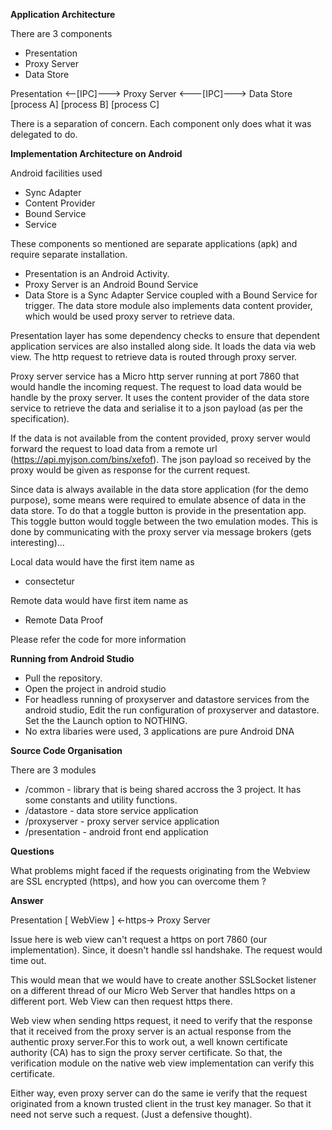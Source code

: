 
**Application Architecture** 

There are 3 components 

* Presentation 
* Proxy Server
* Data Store

Presentation <--[IPC]---> Proxy Server <---[IPC]---> Data Store
 [process A]              [process B]                [process C]                   

There is a separation of concern. Each component only does what it was delegated to do.

**Implementation Architecture on Android**

Android facilities used 

* Sync Adapter
* Content Provider
* Bound Service
* Service

These components so mentioned are separate applications (apk) and require 
separate installation.  

* Presentation is an Android Activity. 
* Proxy Server is an Android Bound Service 
* Data Store is a Sync Adapter Service coupled with a Bound Service for trigger.
  The data store module also implements data content provider, which would be 
  used proxy server to retrieve data.

Presentation layer has some dependency checks to ensure that dependent application
services are also installed along side. It loads the data via web view. The http 
request to retrieve data is routed through proxy server. 

Proxy server service has a Micro http server running at port 7860 that would handle 
the incoming request. The request to load data would be handle by the proxy server. 
It uses the content provider of the data store service to retrieve the data and 
serialise it to a json payload (as per the specification). 

If the data is not available from the content provided, proxy server would forward 
the request to load data from a remote url (https://api.myjson.com/bins/xefof). The 
json payload so received by the proxy would be given as response for the current
request.
 
Since data is always available in the data store application (for the demo purpose), 
some means were required to emulate absence of data in the data store. To do that
a toggle button is provide in the presentation app. This toggle button would toggle 
between the two emulation modes. This is done by communicating with the proxy server 
via message brokers (gets interesting)...

Local data would have the first item name as 

* consectetur

Remote data would have first item name as

* Remote Data Proof

Please refer the code for more information 

**Running from Android Studio**

* Pull the repository.
* Open the project in android studio
* For headless running of proxyserver and datastore services from the android studio, 
  Edit the run configuration of proxyserver and datastore. Set the the Launch option 
  to NOTHING.
* No extra libaries were used, 3 applications are pure Android DNA

**Source Code Organisation** 

There are 3 modules 

* /common       - library that is being shared accross the 3 project. It has some constants and utility functions.
* /datastore    - data store service application 
* /proxyserver  - proxy server service application
* /presentation - android front end application

**Questions** 

What problems might faced if the requests originating from the Webview are 
SSL encrypted (https), and how you can overcome them ?

**Answer** 

Presentation [ WebView ] <-https-> Proxy Server

Issue here is web view can't request a https on port 7860 (our implementation).
Since, it doesn't handle ssl handshake. The request would time out.

This would mean that we would have to create another SSLSocket listener on a
different thread of our Micro Web Server that handles https on a different port.
Web View can then request https there.  

Web view when sending https request, it need to verify that the response that it 
received from the proxy server is an actual response from the authentic proxy
server.For this to work out, a well known certificate authority (CA) has to sign 
the proxy server certificate. So that, the verification module on the native web view 
implementation can verify this certificate.

Either way, even proxy server can do the same ie verify that the request originated
from a known trusted client in the trust key manager. So that it need not serve such a
request. (Just a defensive thought). 
